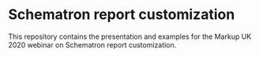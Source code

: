 Schematron report customization
==

This repository contains the presentation and examples for the Markup UK 2020 webinar on Schematron report
customization.
